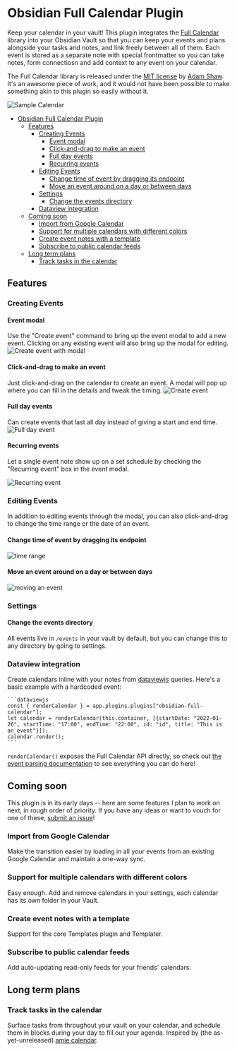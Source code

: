 # Obsidian Full Calendar Plugin

Keep your calendar in your vault! This plugin integrates the [Full Calendar](https://github.com/fullcalendar/fullcalendar) library into your Obsidian Vault so that you can keep your events and plans alongside your tasks and notes, and link freely between all of them. Each event is stored as a separate note with special frontmatter so you can take notes, form connectiosn and add context to any event on your calendar.

The Full Calendar library is released under the [MIT license](https://github.com/fullcalendar/fullcalendar/blob/master/LICENSE.txt) by [Adam Shaw](https://github.com/arshaw). It's an awesome piece of work, and it would not have been possible to make something akin to this plugin so easily without it.

![Sample Calendar](docs/assets/sample-calendar.png)

- [Obsidian Full Calendar Plugin](#obsidian-full-calendar-plugin)
  - [Features](#features)
    - [Creating Events](#creating-events)
      - [Event modal](#event-modal)
      - [Click-and-drag to make an event](#click-and-drag-to-make-an-event)
      - [Full day events](#full-day-events)
      - [Recurring events](#recurring-events)
    - [Editing Events](#editing-events)
      - [Change time of event by dragging its endpoint](#change-time-of-event-by-dragging-its-endpoint)
      - [Move an event around on a day or between days](#move-an-event-around-on-a-day-or-between-days)
    - [Settings](#settings)
      - [Change the events directory](#change-the-events-directory)
    - [Dataview integration](#dataview-integration)
  - [Coming soon](#coming-soon)
    - [Import from Google Calendar](#import-from-google-calendar)
    - [Support for multiple calendars with different colors](#support-for-multiple-calendars-with-different-colors)
    - [Create event notes with a template](#create-event-notes-with-a-template)
    - [Subscribe to public calendar feeds](#subscribe-to-public-calendar-feeds)
  - [Long term plans](#long-term-plans)
    - [Track tasks in the calendar](#track-tasks-in-the-calendar)

## Features

### Creating Events

#### Event modal

Use the "Create event" command to bring up the event modal to add a new event. Clicking on any existing event will also bring up the modal for editing.
![Create event with modal](docs/assets/create-event-modal.gif)

#### Click-and-drag to make an event

Just click-and-drag on the calendar to create an event. A modal will pop up where you can fill in the details and tweak the timing.
![Create event](docs/assets/create-event.gif)

#### Full day events

Can create events that last all day instead of giving a start and end time.
![Full day event](docs/assets/create-event-fullday.gif)

#### Recurring events

Let a single event note show up on a set schedule by checking the "Recurring event" box in the event modal.

![Recurring event](docs/assets/create-event-recurring.gif)

### Editing Events

In addition to editing events through the modal, you can also click-and-drag
to change the time range or the date of an event.

#### Change time of event by dragging its endpoint

![time range](docs/assets/edit-event-drag.gif)

#### Move an event around on a day or between days

![moving an event](docs/assets/moving-event.gif)

### Settings

#### Change the events directory

All events live in `/events` in your vault by default, but you can change this to any directory by going to settings.

### Dataview integration

Create calendars inline with your notes from [dataviewjs](https://blacksmithgu.github.io/obsidian-dataview/api/intro/) queries. Here's a basic example with a hardcoded event:

````
```dataviewjs
const { renderCalendar } = app.plugins.plugins["obsidian-full-calendar"];
let calendar = renderCalendar(this.container, [{startDate: "2022-01-26", startTime: "17:00", endTime: "22:00", id: "id", title: "This is an event"}]);
calendar.render();
```
````

`renderCalendar()` exposes the Full Calendar API directly, so check out [the event parsing documentation](https://fullcalendar.io/docs/event-parsing) to see everything you can do here!

## Coming soon

This plugin is in its early days -- here are some features I plan to work on next, in rough order of priority. If you have any ideas or want to vouch for one of these, [submit an issue](https://github.com/davish/obsidian-full-calendar/issues)!

### Import from Google Calendar

Make the transition easier by loading in all your events from an existing Google Calendar and maintain a one-way sync.

### Support for multiple calendars with different colors

Easy enough. Add and remove calendars in your settings, each calendar has its own folder in your Vault.

### Create event notes with a template

Support for the core Templates plugin and Templater.

### Subscribe to public calendar feeds

Add auto-updating read-only feeds for your friends' calendars.

## Long term plans

### Track tasks in the calendar

Surface tasks from throughout your vault on your calendar, and schedule them in blocks during your day to fill out your agenda. Inspired by (the as-yet-unreleased) [amie calendar](https://amie.so).
